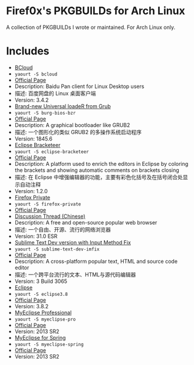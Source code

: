 # Firef0x's PKGBUILDs for Arch Linux

  A collection of PKGBUILDs I wrote or maintained. For Arch Linux only.


# Includes

*  [BCloud][13]
  *  `yaourt -S bcloud`
  *  [Official Page][14]
  *  Description: Baidu Pan client for Linux Desktop users
  *  描述: 百度网盘的 Linux 桌面客户端
  *  Version: 3.4.2
*  [Brand-new Universal loadeR from Grub][9]
  *  `yaourt -S burg-bios-bzr`
  *  [Official Page][8]
  *  Description: A graphical bootloader like GRUB2
  *  描述: 一个图形化的类似 GRUB2 的多操作系统启动程序
  *  Version: 1845.6
*  [Eclipse Bracketeer][15]
  *  `yaourt -S eclipse-bracketeer`
  *  [Official Page][16]
  *  Description: A platform used to enrich the editors in Eclipse by coloring the brackets and showing automatic comments on brackets closing
  *  描述: 在 Eclipse 中增强编辑器的功能，主要有彩色化括号及在括号闭合处显示自动注释
  *  Version: 1.2.0
*  [Firefox Private][1]
  *  `yaourt -S firefox-private`
  *  [Official Page][5]
  *  [Discussion Thread (Chinese)][12]
  *  Description: A free and open-source popular web browser
  *  描述: 一个自由、开源、流行的网络浏览器
  *  Version: 31.0 ESR
*  [Sublime Text Dev version with Input Method Fix][2]
  *  `yaourt -S sublime-text-dev-imfix`
  *  [Official Page][6]
  *  Description: A cross-platform popular text, HTML and source code editor
  *  描述: 一个跨平台流行的文本、HTML与源代码编辑器
  *  Version: 3 Build 3065
*  [Eclipse][10]
  *  `yaourt -S eclipse3.8`
  *  [Official Page][11]
  *  Version: 3.8.2
*  [MyEclipse Professional][3]
  *  `yaourt -S myeclipse-pro`
  *  [Official Page][7]
  *  Version: 2013 SR2
*  [MyEclipse for Spring][4]
  *  `yaourt -S myeclipse-spring`
  *  [Official Page][7]
  *  Version: 2013 SR2

[1]: https://aur.archlinux.org/packages/firefox-private/
[2]: https://aur.archlinux.org/packages/sublime-text-dev-imfix/
[3]: https://aur.archlinux.org/packages/myeclipse-pro/
[4]: https://aur.archlinux.org/packages/myeclipse-spring/
[5]: https://www.mozilla.org/firefox/
[6]: http://www.sublimetext.com/3
[7]: http://www.myeclipseide.com/
[8]: https://code.google.com/p/burg/
[9]: https://aur.archlinux.org/packages/burg-bios-bzr/
[10]: https://aur.archlinux.org/packages/eclipse3.8/
[11]: http://www.eclipse.org/
[12]: http://bbs.kafan.cn/thread-1611465-1-1.html
[13]: https://aur.archlinux.org/packages/bcloud/
[14]: https://github.com/LiuLang/bcloud
[15]: https://aur.archlinux.org/packages/eclipse-bracketeer/
[16]: https://github.com/chookapp/Bracketeer
